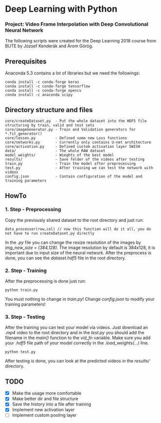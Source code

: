 # Deep Learning with Python
### Project: Video Frame Interpolation with Deep Convolutional Neural Network

The following scripts were created for the Deep Learning 2018 course from BUTE by József Kenderák and Árom Görög.

## Prerequisites
Anaconda 5.3 contains a lot of libraries but we need the followings:
```
conda install -c conda-forge keras
conda install -c conda-forge tensorflow
conda install -c conda-forge opencv
conda install -c anaconda scipy
```

## Directory structure and files
```
core/createDataset.py  - Put the whole dataset into the HDF5 file structuring by train, valid and test sets
core/imageGenerator.py - Train and Validation generators for *.fit_generator()
core/losses.py         - Defined some new Loss functions
core/networks.py       - Currently only contains U-net architecture
core/activation.py     - Defined custom activation layer SWISH
data/                  - The whole RAW dataset
model_weights/         - Wieghts of the best model
results/               - Save folder of the videos after testing
train.py               - Train the model after preprocessing
test.py                - After training we can test the network with videos
config.json            - Contain configuration of the model and training parameters
```

## HowTo
### 1. Step - Preprocessing
Copy the previously shared dataset to the root directory and just run:
```
data_processor(row,col) // now this function will do it all, you do not have to run createDataset.py directly
```
In the *.py* file you can change the resize resolution of the images by *img_new_size = (384,128)*. The image resolution by default is 384x128, it is important due to input size of the neural network. After the preprocess is done, you can see the *dataset.hdf5* file in the root directory.

### 2. Step - Training
After the preprocessing is done just run:
```
python train.py
```
You must nothing to change in *train.py*! Change *config.json* to modify your training parameters!

### 3. Step - Testing
After the training you can test your model via videos. Just download an *.mp4* video to the root directory and in the *test.py* you should add the filename in the *main()* function to the *vid_fn* variable. Make sure you add your *.hdf5* file path of your model correctly in the *.load_weights(...)* line.
```
python test.py
```
After testing is done, you can look at the predicted videos in the *results/* directory.

## TODO
 - [x] Make the usage more comfortable
 - [x] Make better dir and file structure
 - [x] Save the history into a file after training
 - [x] Implement new activation layer
 - [ ] Implement custom pooling layer
